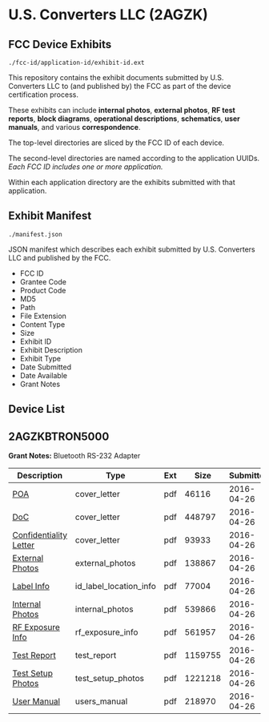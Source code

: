 # U.S. Converters LLC (2AGZK)
## FCC Device Exhibits

```
./fcc-id/application-id/exhibit-id.ext
```

This repository contains the exhibit documents submitted by U.S. Converters LLC to (and published by) the FCC as part of the device certification process.

These exhibits can include **internal photos**, **external photos**, **RF test reports**, **block diagrams**, **operational descriptions**, **schematics**, **user manuals**, and various **correspondence**.

The top-level directories are sliced by the FCC ID of each device.

The second-level directories are named according to the application UUIDs. *Each FCC ID includes one or more application.*

Within each application directory are the exhibits submitted with that application. 

## Exhibit Manifest

```
./manifest.json
```

JSON manifest which describes each exhibit submitted by U.S. Converters LLC and published by the FCC.

- FCC ID
- Grantee Code
- Product Code
- MD5
- Path
- File Extension
- Content Type
- Size
- Exhibit ID
- Exhibit Description
- Exhibit Type
- Date Submitted
- Date Available
- Grant Notes

## Device List
## 2AGZKBTRON5000
**Grant Notes:** Bluetooth RS-232 Adapter

| Description | Type | Ext | Size | Submitted | Available |
| ----------- | ---- | --- | ---- | --------- | --------- |
| [POA](2AGZKBTRON5000/4ce0d12b14657dbbd55311d75b77ce15/2970839.pdf) | cover_letter | pdf | 46116 | 2016-04-26 | 2016-04-26 |
| [DoC](2AGZKBTRON5000/4ce0d12b14657dbbd55311d75b77ce15/2970842.pdf) | cover_letter | pdf | 448797 | 2016-04-26 | 2016-04-26 |
| [Confidentiality Letter](2AGZKBTRON5000/4ce0d12b14657dbbd55311d75b77ce15/2970843.pdf) | cover_letter | pdf | 93933 | 2016-04-26 | 2016-04-26 |
| [External Photos](2AGZKBTRON5000/4ce0d12b14657dbbd55311d75b77ce15/2970836.pdf) | external_photos | pdf | 138867 | 2016-04-26 | 2016-10-23 |
| [Label Info](2AGZKBTRON5000/4ce0d12b14657dbbd55311d75b77ce15/2970841.pdf) | id_label_location_info | pdf | 77004 | 2016-04-26 | 2016-04-26 |
| [Internal Photos](2AGZKBTRON5000/4ce0d12b14657dbbd55311d75b77ce15/2970837.pdf) | internal_photos | pdf | 539866 | 2016-04-26 | 2016-10-23 |
| [RF Exposure Info](2AGZKBTRON5000/4ce0d12b14657dbbd55311d75b77ce15/2970844.pdf) | rf_exposure_info | pdf | 561957 | 2016-04-26 | 2016-04-26 |
| [Test Report](2AGZKBTRON5000/4ce0d12b14657dbbd55311d75b77ce15/2970840.pdf) | test_report | pdf | 1159755 | 2016-04-26 | 2016-04-26 |
| [Test Setup Photos](2AGZKBTRON5000/4ce0d12b14657dbbd55311d75b77ce15/2970838.pdf) | test_setup_photos | pdf | 1221218 | 2016-04-26 | 2016-10-23 |
| [User Manual](2AGZKBTRON5000/4ce0d12b14657dbbd55311d75b77ce15/2970835.pdf) | users_manual | pdf | 218970 | 2016-04-26 | 2016-10-23 |
